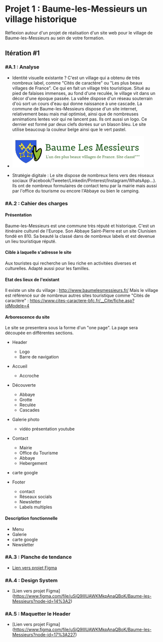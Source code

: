 # Projet 1 : Baume-les-Messieurs un village historique
Réflexion autour d'un projet de réalisation d'un site web pour le village de Baume-les-Messieurs au sein de votre formation.

## Itération #1
### #A.1 : Analyse
* Identité visuelle existante ? C'est un village qui a obtenu de très nombreux label, comme "Cités de caractère" ou "Les plus beaux villages de France". Ce qui en fait un village très touristique. Situé au pied de falaises immenses, au fond d'une reculée, le village vit dans un décor d'une époque passée. La vallée dispose d'un réseau souterrain d'où sort un cours d'eau qui donne naissance à une cascade. 
La commune de Baume-les-Messieurs dispose d'un site internet, relativement beau mais mal optimisé, ainsi que de nombreuses annimations lentes voir qui ne lancent pas. Ils ont aussi un logo. Ce dernier est formé par deux clefs dorées sur un blason bleu. Le site utilise beaucoup la couleur belge ainsi que le vert pastel.
* ![](images/logo.png)

* Stratégie digitale : Le site dispose de nombreux liens vers des réseaux sociaux (Facebook/Tweeter/Linkedin/Pinterest/Instagram/WhatsApp...). Ils ont de nombreux formulaires de contact tenu par la mairie mais aussi par l'office du tourisme ou encore l'Abbaye ou bien le camping. 

### #A.2 : Cahier des charges
#### Présentation
Baume-les-Messieurs est une commune très réputé et historique. C'est un itinéraire culturel de l'Europe. Son Abbaye Saint-Pierre est un site Clunisien fondé en 810. Sa beauté la classé dans de nombreux labels et est devenue un lieu touristique réputé. 

#### Cible à laquelle s'adresse le site
Aux touristes qui recherche un lieu riche en activitées diverses et culturelles. Adapté aussi pour les familles.

#### Etat des lieux de l'existant
Il existe un site du village : http://www.baumelesmessieurs.fr/ 
Mais le village est référencé sur de nombreux autres sites touristique comme "Cités de caractère" : https://www.cites-caractere-bfc.fr/__Cite/fiche.asp?idModele=4 

#### Arborescence du site 
Le site se presentera sous la forme d'un "one page". La page sera découpée en différentes sections. 

* Header
    * Logo 
    * Barre de navigation
    
* Accueil
    * Accroche

* Découverte 
    * Abbaye
    * Grotte
    * Reculée
    * Cascades

* Galerie photo
    * vidéo présentation youtube

* Contact
    * Mairie
    * Office du Tourisme
    * Abbaye
    * Hebergement

* carte google

* Footer
    * contact
    * Réseaux socials
    * Newsletter
    * Labels multiples

#### Description fonctionnelle
* Menu
* Galerie
* carte google
* Newsletter

### #A.3 : Planche de tendance
* [Lien vers projet Figma](https://www.figma.com/file/uSjQ9llIUAWKMkpAnaQBoK/Baume-les-Messieurs?node-id=0%3A1)

### #A.4 : Design System
* [Lien vers projet Figma] (https://www.figma.com/file/uSjQ9llIUAWKMkpAnaQBoK/Baume-les-Messieurs?node-id=14%3A2)

### #A.5 : Maquetter le Header
* [Lien vers projet Figma] (https://www.figma.com/file/uSjQ9llIUAWKMkpAnaQBoK/Baume-les-Messieurs?node-id=17%3A227)
